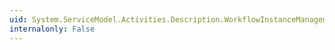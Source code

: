```yaml
---
uid: System.ServiceModel.Activities.Description.WorkflowInstanceManagementBehavior.WindowsGroup
internalonly: False
---
```

